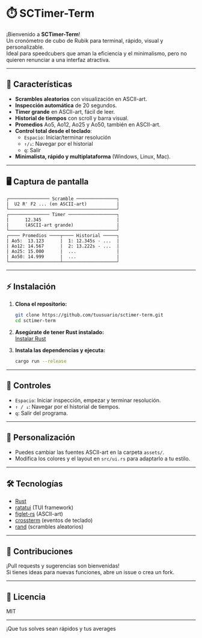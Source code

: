 # ⏱️ SCTimer-Term

¡Bienvenido a **SCTimer-Term**!  
Un cronómetro de cubo de Rubik para terminal, rápido, visual y personalizable.  
Ideal para speedcubers que aman la eficiencia y el minimalismo, pero no quieren renunciar a una interfaz atractiva.

---

## 🚀 Características

- **Scrambles aleatorios** con visualización en ASCII-art.
- **Inspección automática** de 20 segundos.
- **Timer grande** en ASCII-art, fácil de leer.
- **Historial de tiempos** con scroll y barra visual.
- **Promedios** Ao5, Ao12, Ao25 y Ao50, también en ASCII-art.
- **Control total desde el teclado**:  
  - `Espacio`: Iniciar/terminar resolución  
  - `↑/↓`: Navegar por el historial  
  - `q`: Salir
- **Minimalista, rápido y multiplataforma** (Windows, Linux, Mac).

---

## 🖥️ Captura de pantalla

```
┌─────────────── Scramble ───────────────┐
|  U2 R' F2 ... (en ASCII-art)           |
└────────────────────────────────────────┘
┌─────────────── Timer ──────────────────┐
|      12.345                            |
|      (ASCII-art grande)                |
└────────────────────────────────────────┘
┌──── Promedios ────┬──── Historial ─────┐
| Ao5:  13.123      |  1: 12.345s - ...  |
| Ao12: 14.567      |  2: 13.222s - ...  |
| Ao25: 15.000      |  ...               |
| Ao50: 14.999      |  ...               |
└───────────────────┴────────────────────┘
```

---

## ⚡ Instalación

1. **Clona el repositorio:**
   ```sh
   git clone https://github.com/tuusuario/sctimer-term.git
   cd sctimer-term
   ```

2. **Asegúrate de tener Rust instalado:**  
   [Instalar Rust](https://www.rust-lang.org/tools/install)

3. **Instala las dependencias y ejecuta:**
   ```sh
   cargo run --release
   ```

---

## 🎹 Controles

- `Espacio`: Iniciar inspección, empezar y terminar resolución.
- `↑ / ↓`: Navegar por el historial de tiempos.
- `q`: Salir del programa.

---

## 🧩 Personalización

- Puedes cambiar las fuentes ASCII-art en la carpeta `assets/`.
- Modifica los colores y el layout en `src/ui.rs` para adaptarlo a tu estilo.

---

## 🛠️ Tecnologías

- [Rust](https://www.rust-lang.org/)
- [ratatui](https://github.com/ratatui/ratatui) (TUI framework)
- [figlet-rs](https://github.com/aldanor/figlet-rs) (ASCII-art)
- [crossterm](https://github.com/crossterm-rs/crossterm) (eventos de teclado)
- [rand](https://crates.io/crates/rand) (scrambles aleatorios)

---

## 🤝 Contribuciones

¡Pull requests y sugerencias son bienvenidas!  
Si tienes ideas para nuevas funciones, abre un issue o crea un fork.

---

## 📄 Licencia

MIT

---

¡Que tus solves sean rápidos y tus averages